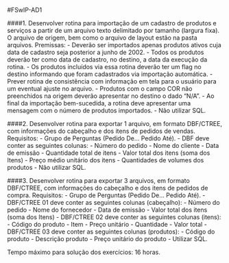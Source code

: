 #FSwIP-AD1

####1. Desenvolver rotina para importação de um cadastro de produtos e serviços a partir de um arquivo texto
delimitado por tamanho (largura fixa). O arquivo de origem, bem como o arquivo de layout estão na pasta arquivos.
Premissas:
	- Deverão ser importados apenas produtos ativos cuja data de cadastro seja posterior a junho de 2002.
	- Todos os produtos deverão ter como data de cadastro, no destino, a data da execução da rotina.
	- Os produtos incluídos via essa rotina deverão ter um flag no destino informando que foram cadastrados
via importação automática.
	- Prever rotina de consistência com informação em tela para o usuário para um eventual ajuste no arquivo.
	- Produtos com o campo COR não preenchidos na origem deverão apresentar no destino o dado “N/A”.
	- Ao final da importação bem-sucedida, a rotina deve apresentar uma mensagem com o número de
produtos importados.
	- Não utilizar SQL.

####2. Desenvolver rotina para exportar 1 arquivo, em formato DBF/CTREE, com informações do cabeçalho e dos itens de
pedidos de vendas. Requisitos:
	- Grupo de Perguntas (Pedido De... Pedido Até).
	- DBF deve conter as seguintes colunas:
		- Número do pedido
		- Nome do cliente
		- Data de emissão
		- Quantidade total de itens
		- Valor total dos itens (soma dos Itens)
		- Preço médio unitário dos itens
		- Quantidades de volumes dos produtos
	- Não utilizar SQL.

####3. Desenvolver rotina para exportar 3 arquivos, em formato DBF/CTREE, com informações do cabeçalho e dos itens
de pedidos de compra. Requisitos:
	- Grupo de Perguntas (Pedido De... Pedido Até).
	- DBF/CTREE 01 deve conter as seguintes colunas (cabeçalho):
		- Número do pedido
		- Nome do fornecedor
		- Data de emissão
		- Valor total dos itens (soma dos Itens)
	- DBF/CTREE 02 deve conter as seguintes colunas (itens):
		- Código do produto
		- Item
		- Preço unitário
		- Quantidade
		- Valor total
	- DBF/CTREE 03 deve conter as seguintes colunas (produtos):
		- Código do produto
		- Descrição produto
		- Preço unitário do produto
	- Utilizar SQL.

Tempo máximo para solução dos exercícios: 16 horas.

